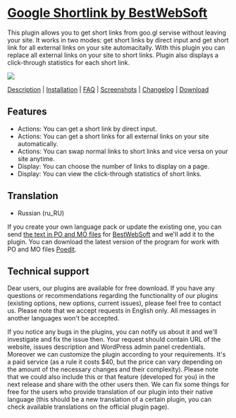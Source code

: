 <a href="http://bestwebsoft.com/products/google-shortlink/" target=_blank>Google Shortlink by BestWebSoft</a> 
================

This plugin allows you to get short links from goo.gl servise without leaving your site. It works in two modes: get short links by direct input and get short link for all external links on your site automacitally. With this plugin you can replace all external links on your site to short links. Plugin also displays a click-through statistics for each short link. 

<img src="http://bestwebsoft.com/wp-content/uploads/2014/02/shortlink-banner-website.jpg" />

<a href="http://bestwebsoft.com/products/google-shortlink/description" target=_blank>Description</a> | 
<a href="http://bestwebsoft.com/products/google-shortlink/installation" target=_blank>Installation</a> | 
<a href="http://bestwebsoft.com/products/google-shortlink/faq" target=_blank>FAQ</a> | 
<a href="http://bestwebsoft.com/products/google-shortlink/screenshots" target=_blank>Screenshots</a> | 
<a href="http://bestwebsoft.com/products/google-shortlink/changelog" target=_blank>Changelog</a> | 
<a href="http://bestwebsoft.com/products/google-shortlink/download" target=_blank>Download</a>


Features
-----------------------------
* Actions: You can get a short link by direct input.
* Actions: You can get a short links for all external links on your site automatically.
* Actions: You can swap normal links to short links and vice versa on your site anytime.
* Display: You can choose the number of links to display on a page.
* Display: You can view the click-through statistics of short links.


Translation
-----------------------------
* Russian (ru_RU)

If you create your own language pack or update the existing one, you can send <a href="http://codex.wordpress.org/Translating_WordPress" target="_blank">the text in PO and MO files</a> for <a href="http://support.bestwebsoft.com" target="_blank">BestWebSoft</a> and we'll add it to the plugin. You can download the latest version of the program for work with PO and MO files <a href="http://www.poedit.net/download.php" target="_blank">Poedit</a>.


Technical support
-----------------------------
Dear users, our plugins are available for free download. If you have any questions or recommendations regarding the functionality of our plugins (existing options, new options, current issues), please feel free to contact us. Please note that we accept requests in English only. All messages in another languages won't be accepted.

If you notice any bugs in the plugins, you can notify us about it and we'll investigate and fix the issue then. Your request should contain URL of the website, issues description and WordPress admin panel credentials.
Moreover we can customize the plugin according to your requirements. It's a paid service (as a rule it costs $40, but the price can vary depending on the amount of the necessary changes and their complexity). Please note that we could also include this or that feature (developed for you) in the next release and share with the other users then. 
We can fix some things for free for the users who provide translation of our plugin into their native language (this should be a new translation of a certain plugin, you can check available translations on the official plugin page).

